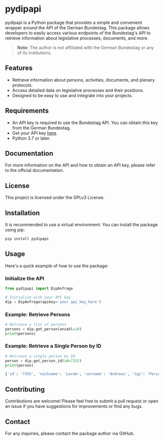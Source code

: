# pydipapi

pydipapi is a Python package that provides a simple and convenient wrapper around the API of the German Bundestag. This package allows developers to easily access various endpoints of the Bundestag's API to retrieve information about legislative processes, documents, and more.



> **Note:** The author is not affiliated with the German Bundestag or any of its institutions.

## Features

- Retrieve information about persons, activities, documents, and plenary protocols.
- Access detailed data on legislative processes and their positions.
- Designed to be easy to use and integrate into your projects.

## Requirements

- An API key is required to use the Bundestag API. You can obtain this key from the German Bundestag.
- Get your API key [here](https://dip.bundestag.de/%C3%BCber-dip/hilfe/api#content).
- Python 3.7 or later.

## Documentation

For more information on the API and how to obtain an API key, please refer to the official documentation.

## License

This project is licensed under the GPLv3 License.

## Installation

It is recommended to use a virtual environment. You can install the package using pip:

```sh
pip install pydipapi
```
## Usage

Here's a quick example of how to use the package:
### Initialize the API

```python
from pydipapi import DipAnfrage

# Initialize with your API key
dip = DipAnfrage(apikey='your_api_key_here')
```
### Example: Retrieve Persons
    
```python
# Retrieve a list of persons
persons = dip.get_person(anzahl=10)
print(persons)
```

### Example:  Retrieve a Single Person by ID

```python
# Retrieve a single person by ID
person = dip.get_person_id(id=7355)
print(person)

{'id': '7355', 'nachname': 'Larem', 'vorname': 'Andreas', 'typ': 'Person', 'wahlperiode': 20, 'aktualisiert': '2022-07-26T19:57:10+02:00', 'titel': 'Andreas Larem, MdB, SPD', 'datum': '2024-09-26', 'basisdatum': '2022-01-27'}
```

## Contributing
Contributions are welcome! Please feel free to submit a pull request or open an issue if you have suggestions for improvements or find any bugs.  

## Contact
For any inquiries, please contact the package author via GitHub.